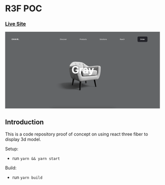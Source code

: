 # R3F POC
### [Live Site](https://r3f-poc.netlify.app/)

![Chat Application](preview.png)

## Introduction
This is a code repository proof of concept on using react three fiber to display 3d model. 

Setup:
- run ```yarn && yarn start``` 

Build: 
- run ```yarn build```
